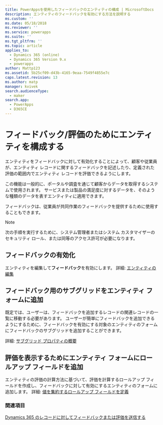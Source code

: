 ```yaml
---
title: PowerAppsを使用したフィードバックのエンティティの構成 | MicrosoftDocs
description: エンティティのフィードバックを有効にする方法を説明する
ms.custom: ''
ms.date: 05/18/2018
ms.reviewer: ''
ms.service: powerapps
ms.suite: ''
ms.tgt_pltfrm: ''
ms.topic: article
applies_to:
  - Dynamics 365 (online)
  - Dynamics 365 Version 9.x
  - powerapps
author: Mattp123
ms.assetid: 5b25cf09-d43b-4165-9eaa-7549f4855e7c
caps.latest.revision: 13
ms.author: matp
manager: kvivek
search.audienceType:
  - maker
search.app:
  - PowerApps
  - D365CE
---
```

# <a name="configure-an-entity-for-feedbackratings"></a>フィードバック/評価のためにエンティティを構成する

エンティティをフィードバックに対して有効化することによって、顧客や従業員が、エンティティ レコードに関するフィードバックを記述したり、定義された評価の範囲内でエンティティ レコードを評価できるようにします。  

この機能は一般的に、ポータルや調査を通じて顧客からデータを取得するシステムで使用されます。 サービスまたは製品の満足度に対するデータを、そのような種類のデータを表すエンティティに適用できます。

フィードバックは、従業員が共同作業のフィードバックを提供するために使用することもできます。

> [!NOTE]
> 次の手順を実行するために、システム管理者またはシステム カスタマイザーのセキュリティ ロール、または同等のアクセス許可が必要になります。
  
## <a name="enable-feedback"></a>フィードバックの有効化  
  
エンティティを編集して**フィードバック**を有効にします。 詳細: [エンティティの編集](edit-entities.md)
  
## <a name="add-a-subgrid-for-feedback-on-the-entity-form"></a>フィードバック用のサブグリッドをエンティティ フォームに追加  

既定では、ユーザーは、フィードバックを追加するレコードの関連レコードの一覧に移動する必要があります。 ユーザーが簡単にフィードバックを追加できるようにするために、フィードバックを有効にする対象のエンティティのフォームにフィードバックのサブグリッドを追加することができます。  

<!-- This is the closest I could find to a topic about adding an subgrid to a form. -->
詳細: [サブグリッド プロパティの概要](../model-driven-apps/sub-grid-properties-legacy.md)

## <a name="add-a-rollup-field--to-the-entity-form-to-show-the-ratings"></a>評価を表示するためにエンティティ フォームにロールアップ フィールドを追加  

エンティティの評価の計算方法に基づいて、評価を計算するロールアップ フィールドを作成し、フィードバックに対して有効にするエンティティのフォームに追加します。 詳細: [値を集約するロールアップ フィールドを定義](define-rollup-fields.md)
  
### <a name="see-also"></a>関連項目  
 [Dynamics 365 のレコードに対してフィードバックまたは評価を送信する](/dynamics365/customer-engagement/basics/submit-feedback-ratings)

